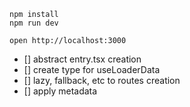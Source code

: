 ```
npm install
npm run dev
```

```
open http://localhost:3000
```

- [] abstract entry.tsx creation
- [] create type for useLoaderData
- [] lazy, fallback, etc to routes creation
- [] apply metadata
